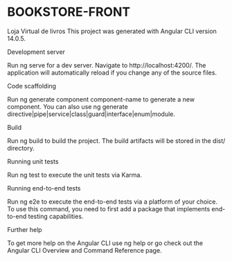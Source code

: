 # BOOKSTORE-FRONT
Loja Virtual de livros
This project was generated with Angular CLI version 14.0.5.

Development server

Run ng serve for a dev server. Navigate to http://localhost:4200/. The application will automatically reload if you change any of the source files.

Code scaffolding

Run ng generate component component-name to generate a new component. You can also use ng generate directive|pipe|service|class|guard|interface|enum|module.

Build

Run ng build to build the project. The build artifacts will be stored in the dist/ directory.

Running unit tests

Run ng test to execute the unit tests via Karma.

Running end-to-end tests

Run ng e2e to execute the end-to-end tests via a platform of your choice. To use this command, you need to first add a package that implements end-to-end testing capabilities.

Further help

To get more help on the Angular CLI use ng help or go check out the Angular CLI Overview and Command Reference page.
